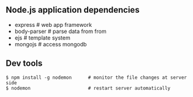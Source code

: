 ## Node.js application dependencies

- express        # web app framework
- body-parser    # parse data from from
- ejs            # template system
- mongojs        # access mongodb



## Dev tools
    $ npm install -g nodemon      # monitor the file changes at server side
    $ nodemon                     # restart server automatically